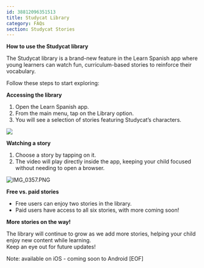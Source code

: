 ```yaml
---
id: 38812096351513
title: Studycat Library
category: FAQs
section: Studycat Stories
---
```

**How to use the Studycat library**

The Studycat library is a brand-new feature in the Learn Spanish app where young learners can watch fun, curriculum-based stories to reinforce their vocabulary.

Follow these steps to start exploring:

**Accessing the library**

1. Open the Learn Spanish app.
2. From the main menu, tap on the Library option.
3. You will see a selection of stories featuring Studycat’s characters.

![](https://help.studycat.com/hc/article_attachments/38812096342041)

**Watching a story**

1. Choose a story by tapping on it.
2. The video will play directly inside the app, keeping your child focused without needing to open a browser.

![IMG_0357.PNG](https://help.studycat.com/hc/article_attachments/38812096344217)

**Free vs. paid stories**

* Free users can enjoy two stories in the library.
* Paid users have access to all six stories, with more coming soon!

**More stories on the way!**

The library will continue to grow as we add more stories, helping your child enjoy new content while learning.  
Keep an eye out for future updates!  
  
  
Note: available on iOS - coming soon to Android
[EOF]
